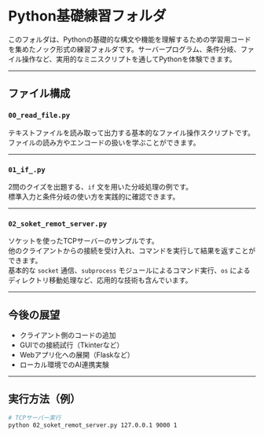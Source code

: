 # Python基礎練習フォルダ

このフォルダは、Pythonの基礎的な構文や機能を理解するための学習用コードを集めたノック形式の練習フォルダです。サーバープログラム、条件分岐、ファイル操作など、実用的なミニスクリプトを通してPythonを体験できます。

---

## ファイル構成

### `00_read_file.py`
テキストファイルを読み取って出力する基本的なファイル操作スクリプトです。  
ファイルの読み方やエンコードの扱いを学ぶことができます。

---

### `01_if_.py`
2問のクイズを出題する、`if` 文を用いた分岐処理の例です。  
標準入力と条件分岐の使い方を実践的に確認できます。

---

### `02_soket_remot_server.py`
ソケットを使ったTCPサーバーのサンプルです。  
他のクライアントからの接続を受け入れ、コマンドを実行して結果を返すことができます。  
基本的な `socket` 通信、`subprocess` モジュールによるコマンド実行、`os` によるディレクトリ移動処理など、応用的な技術も含んでいます。

---

## 今後の展望

- クライアント側のコードの追加
- GUIでの接続試行（Tkinterなど）
- Webアプリ化への展開（Flaskなど）
- ローカル環境でのAI連携実験

---

## 実行方法（例）

```bash
# TCPサーバー実行
python 02_soket_remot_server.py 127.0.0.1 9000 1
